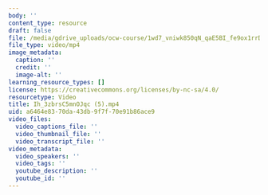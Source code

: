 ```yaml
---
body: ''
content_type: resource
draft: false
file: /media/gdrive_uploads/ocw-course/1wd7_vniwk850qN_qaE5BI_fe9ox1rrDv/ih_3zbrsc5mnojqc-5.mp4
file_type: video/mp4
image_metadata:
  caption: ''
  credit: ''
  image-alt: ''
learning_resource_types: []
license: https://creativecommons.org/licenses/by-nc-sa/4.0/
resourcetype: Video
title: Ih_3zbrsC5mnOJqc (5).mp4
uid: a6464e83-70da-43db-9f7f-70e91b86ace9
video_files:
  video_captions_file: ''
  video_thumbnail_file: ''
  video_transcript_file: ''
video_metadata:
  video_speakers: ''
  video_tags: ''
  youtube_description: ''
  youtube_id: ''
---
```

